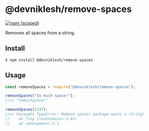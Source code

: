 # @devniklesh/remove-spaces

[![npm (scoped)](https://img.shields.io/npm/v/@devniklesh/remove-spaces)](https://www.npmjs.com/package/@devniklesh/remove-spaces)

Removes all spaces from a string.

## Install

```
$ npm install @devniklesh/remove-spaces
```

## Usage

```js
const removeSpaces = require("@devniklesh/remove-spaces");

removeSpaces("So much space!");
//=> "Somuchspace!"

removeSpaces(1337);
//=> Uncaught TypeError: Remove spaces package wants a string!
//    at tiny (<anonymous>:2:41)
//    at <anonymous>:1:1
```
